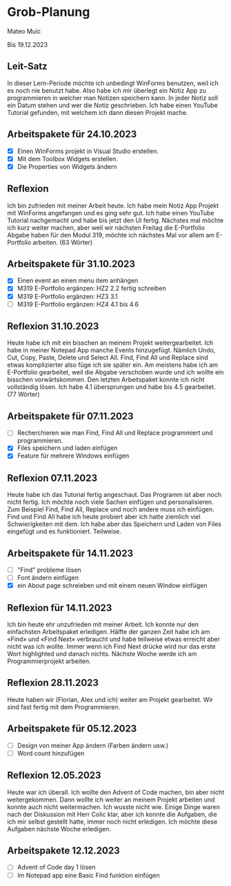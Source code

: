 # Grob-Planung

Mateo Muic

Bis 19.12.2023

## Leit-Satz

In dieser Lern-Periode möchte ich unbedingt WinForms benutzen, weil ich es noch nie benutzt habe. Also habe ich mir überlegt ein Notiz App zu programmieren in welcher man Notizen speichern kann. In jeder Notiz soll ein Datum stehen und wer die Notiz geschrieben. Ich habe einen YouTube Tutorial gefunden, mit welchem ich dann diesen Projekt mache.  

## Arbeitspakete für 24.10.2023
- [x]  Einen WinForms projekt in Visual Studio erstellen.
- [x]  Mit dem Toolbox Widgets erstellen.
- [x]  Die Properties von Widgets ändern

## Reflexion
Ich bin zufrieden mit meiner Arbeit heute. Ich habe mein Notiz App Projekt mit WinForms angefangen und es ging sehr gut. Ich habe einen YouTube Tutorial nachgemacht und habe bis jetzt den UI fertig. Nächstes mal möchte ich kurz weiter machen, aber weil wir nächsten Freitag die E-Portfolio Abgabe haben für den Modul 319, möchte ich nächstes Mal vor allem am E-Portfolio arbeiten. (63 Wörter)

## Arbeitspakete für 31.10.2023
- [x] Einen event an einen menu item anhängen
- [x] M319 E-Portfolio ergänzen: HZ2 2.2 fertig schreiben
- [x] M319 E-Portfolio ergänzen: HZ3 3.1
- [ ] M319 E-Portfolio ergänzen: HZ4 4.1 bis 4.6
      
## Reflexion 31.10.2023
Heute habe ich mit ein bisschen an meinem Projekt weitergearbeitet. Ich habe in meiner Notepad App manche Events hinzugefügt. Nämlich Undo, Cut, Copy, Paste, Delete und Select All. Find, Find All und Replace sind etwas komplizierter also füge ich sie später ein. Am meistens habe ich am E-Portfolio gearbeitet, weil die Abgabe verschoben wurde und ich wollte ein bisschen vorwärtskommen. Den letzten Arbeitspaket konnte ich nicht vollständig lösen. Ich habe 4.1 übersprungen und habe bis 4.5 gearbeitet. (77 Wörter)

## Arbeitspakete für 07.11.2023 
- [ ] Recherchieren wie man Find, Find All und Replace programmiert und programmieren.
- [x] Files speichern und laden einfügen
- [x] Feature für mehrere Windows einfügen 

## Reflexion 07.11.2023
Heute habe ich das Tutorial fertig angeschaut. Das Programm ist aber noch nicht fertig. Ich möchte noch viele Sachen einfügen und personalisieren. Zum Beispiel Find, Find All, Replace und noch andere muss ich einfügen. Find und Find All habe ich heute probiert aber ich hatte ziemlich viel Schwierigkeiten mit dem. Ich habe aber das Speichern und Laden von Files eingefügt und es funktioniert. Teilweise. 

## Arbeitspakete für 14.11.2023
- [ ] "Find" probleme lösen
- [ ] Font ändern einfügen
- [x] ein About page schreieben und mit einem neuen Window einfügen

## Reflexion für 14.11.2023
Ich bin heute ehr unzufrieden mit meiner Arbeit. Ich konnte nur den einfachsten Arbeitspaket erledigen. Hälfte der ganzen Zeit habe ich am «Find» und «Find Next» verbraucht und habe teilweise etwas erreicht aber nicht was ich wollte. Immer wenn ich Find Next drücke wird nur das erste Wort highlighted und danach nichts. Nächste Woche werde ich am Programmierprojekt arbeiten. 

## Reflexion 28.11.2023
Heute haben wir (Florian, Alex und ich) weiter am Projekt gearbeitet. Wir sind fast fertig mit dem Programmieren. 


## Arbeitspakete für 05.12.2023
- [ ] Design von meiner App ändern (Farben ändern usw.)
- [ ] Word count hinzufügen

## Reflexion 12.05.2023
Heute war ich überall. Ich wollte den Advent of Code machen, bin aber nicht weitergekommen. Dann wollte ich weiter an meinem Projekt arbeiten und konnte auch nicht weitermachen. Ich wusste nicht wie. Einige Dinge waren nach der Diskussion mit Herr Colic klar, aber ich konnte die Aufgaben, die ich mir selbst gestellt hatte, immer noch nicht erledigen. Ich möchte diese Aufgaben nächste Woche erledigen.

## Arbeitspakete 12.12.2023
- [ ] Advent of Code day 1 lösen
- [ ] Im Notepad app eine Basic Find funktion einfügen

